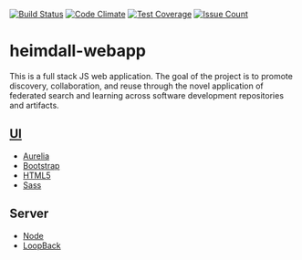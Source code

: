 [![Build Status](https://travis-ci.org/Project-Heimdall/heimdall-webapp.svg?branch=master)](https://travis-ci.org/Project-Heimdall/heimdall-webapp) [![Code Climate](https://codeclimate.com/github/Project-Heimdall/heimdall-webapp/badges/gpa.svg)](https://codeclimate.com/github/Project-Heimdall/heimdall-webapp) [![Test Coverage](https://codeclimate.com/github/Project-Heimdall/heimdall-webapp/badges/coverage.svg)](https://codeclimate.com/github/Project-Heimdall/heimdall-webapp/coverage) [![Issue Count](https://codeclimate.com/github/Project-Heimdall/heimdall-webapp/badges/issue_count.svg)](https://codeclimate.com/github/Project-Heimdall/heimdall-webapp)

# heimdall-webapp 

This is a full stack JS web application.  The goal of the project is to promote discovery, collaboration, and reuse through the novel application of federated search and learning across software development repositories and artifacts.

## [UI](client)
- [Aurelia](http://www.aurelia.io)
- [Bootstrap](http://getbootstrap.com/)
- [HTML5](https://developer.mozilla.org/en-US/docs/Web/Guide/HTML/HTML5)
- [Sass](http://sass-lang.com/)

## Server
- [Node](http://www.nodejs.org)
- [LoopBack](http://loopback.io)
